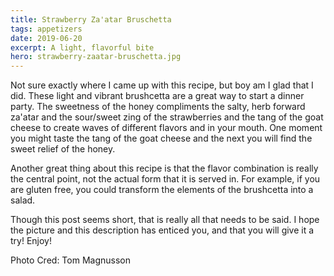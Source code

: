 ```yaml
---
title: Strawberry Za'atar Bruschetta
tags: appetizers
date: 2019-06-20
excerpt: A light, flavorful bite
hero: strawberry-zaatar-bruschetta.jpg
---
```


<v-row>
<v-col>
<v-img-custom src="strawberry-zaatar-bruschetta.jpg" alt="strawberry zaatar brushetta" class="hero-img"> </v-img-custom>
Not sure exactly where I came up with this recipe, but boy am I glad that I did. These 
light and vibrant brushcetta are a great way to start a dinner party. The sweetness of the 
honey compliments the salty, herb forward za'atar and the sour/sweet zing of the strawberries and the tang of the goat cheese to create waves of different flavors and in your mouth. One moment you might taste the tang of the goat cheese and the next you will find the sweet relief of the honey.

Another great thing about this recipe is that the flavor combination is really the central point, not the
actual form that it is served in. For example, if you are gluten free, you could transform the elements of the brushcetta into a salad.

Though this post seems short, that is really all that needs to be said. I hope the picture and this
description has enticed you, and that you will give it a try! Enjoy!

<p class="cred"> Photo Cred: Tom Magnusson</p>
</v-col>
</v-row>
<v-row>
  <v-col lg="3" sm="12">
    <v-ingredients-list title="ngredients" file-path="2019-06-20/strawberry-bruschetta-info.json" json-key="ingredients"> </v-ingredients-list>
  </v-col>
  <v-col lg="9" sm="12">
    <v-instructions-list title="Instructions" file-path="2019-06-20/strawberry-bruschetta-info.json" json-key="instructions"> </v-instructions-list>
  </v-col>
</v-row>
